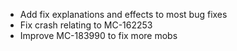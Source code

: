 - Add fix explanations and effects to most bug fixes
- Fix crash relating to MC-162253
- Improve MC-183990 to fix more mobs
